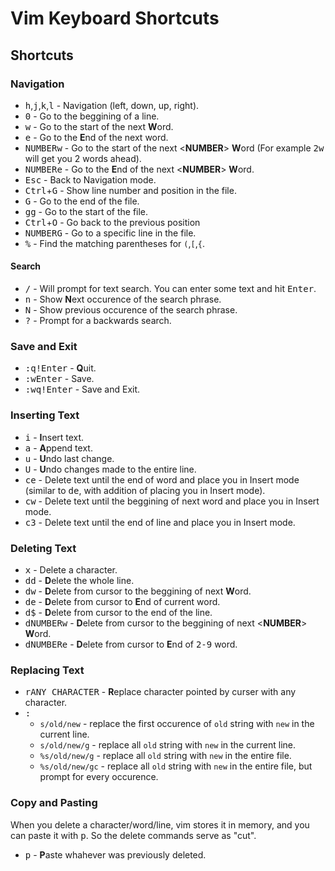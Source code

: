 # Vim Keyboard Shortcuts

## Shortcuts
### Navigation
* <kbd>h</kbd>,<kbd>j</kbd>,<kbd>k</kbd>,<kbd>l</kbd> - Navigation (left, down, up, right).
* <kbd>0</kbd> - Go to the beggining of a line.
* <kbd>w</kbd> - Go to the start of the next **W**ord.
* <kbd>e</kbd> - Go to the **E**nd of the next word.
* <kbd>NUMBER</kbd><kbd>w</kbd> - Go to the start of the next <**NUMBER**> **W**ord (For example <kbd>2</kbd><kbd>w</kbd> will get you 2 words ahead).
* <kbd>NUMBER</kbd><kbd>e</kbd> - Go to the **E**nd of the next <**NUMBER**> **W**ord.
* <kbd>Esc</kbd> - Back to Navigation mode.
* <kbd>Ctrl</kbd>+<kbd>G</kbd> - Show line number and position in the file.
* <kbd>G</kbd> - Go to the end of the file.
* <kbd>g</kbd><kbd>g</kbd> - Go to the start of the file.
* <kbd>Ctrl</kbd>+<kbd>O</kbd> - Go back to the previous position
* <kbd>NUMBER</kbd><kbd>G</kbd> - Go to a specific line in the file.
* <kbd>%</kbd> - Find the matching parentheses for `(`,`[`,`{`.
#### Search
* <kbd>/</kbd> - Will prompt for text search. You can enter some text and hit <kbd>Enter</kbd>.
* <kbd>n</kbd> - Show **N**ext occurence of the search phrase.
* <kbd>N</kbd> - Show previous occurence of the search phrase.
* <kbd>?</kbd> - Prompt for a backwards search.
### Save and Exit
* <kbd>:</kbd><kbd>q</kbd><kbd>!</kbd><kbd>Enter</kbd> - **Q**uit.
* <kbd>:</kbd><kbd>w</kbd><kbd>Enter</kbd> - Save.
* <kbd>:</kbd><kbd>w</kbd><kbd>q</kbd><kbd>!</kbd><kbd>Enter</kbd> - Save and Exit.
### Inserting Text
* <kbd>i</kbd> - **I**nsert text.
* <kbd>a</kbd> - **A**ppend text.
* <kbd>u</kbd> - **U**ndo last change.
* <kbd>U</kbd> - **U**ndo changes made to the entire line.
* <kbd>c</kbd><kbd>e</kbd> - Delete text until the end of word and place you in Insert mode (similar to <kbd>d</kbd><kbd>e</kbd>, with addition of placing you in Insert mode).
* <kbd>c</kbd><kbd>w</kbd> - Delete text until the beggining of next word and place you in Insert mode.
* <kbd>c</kbd><kbd>3</kbd> - Delete text until the end of line and place you in Insert mode.
### Deleting Text
* <kbd>x</kbd> - Delete a character.
* <kbd>d</kbd><kbd>d</kbd> - **D**elete the whole line.
* <kbd>d</kbd><kbd>w</kbd> - **D**elete from cursor to the beggining of next **W**ord.
* <kbd>d</kbd><kbd>e</kbd> - **D**elete from cursor to **E**nd of current word.
* <kbd>d</kbd><kbd>$</kbd> - **D**elete from cursor to the end of the line.
* <kbd>d</kbd><kbd>NUMBER</kbd><kbd>w</kbd> - **D**elete from cursor to the beggining of next <**NUMBER**> **W**ord.
* <kbd>d</kbd><kbd>NUMBER</kbd><kbd>e</kbd> - **D**elete from cursor to **E**nd of <kbd>2-9</kbd> word.
### Replacing Text
* <kbd>r</kbd><kbd>ANY CHARACTER</kbd> - **R**eplace character pointed by curser with any character.
* <kbd>:</kbd>
    * `s/old/new` - replace the first occurence of `old` string with `new` in the current line.
    * `s/old/new/g` - replace all `old` string with `new` in the current line.
    * `%s/old/new/g` - replace all `old` string with `new` in the entire file.
    * `%s/old/new/gc` - replace all `old` string with `new` in the entire file, but prompt for every occurence.
### Copy and Pasting
When you delete a character/word/line, vim stores it in memory, and you can paste it with <kbd>p</kbd>. So the delete commands serve as "cut".
* <kbd>p</kbd> - **P**aste whahever was previously deleted.